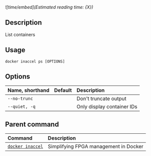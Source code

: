 *![time/embed](Estimated reading time: {X})*

## Description

List containers

## Usage

```text
docker inaccel ps [OPTIONS]
```

## Options

| Name, shorthand        | Default | Description                |
| :--------------------- | :-----: | :------------------------- |
| ` --no-trunc `         |         | Don't truncate output      |
| ` --quiet, -q `        |         | Only display container IDs |

## Parent command

| Command                        | Description                           |
| :----------------------------- | :------------------------------------ |
| [` docker inaccel `](index.md) | Simplifying FPGA management in Docker |
